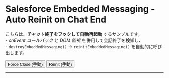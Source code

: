<!DOCTYPE html>
<html lang="ja">
<head>
  <meta charset="UTF-8" />
  <title>Salesforce Embedded Messaging - Auto Reinit on Chat End</title>
</head>
<body>
  <h1>Salesforce Embedded Messaging - Auto Reinit on Chat End</h1>
  <p>
    こちらは、<strong>チャット終了をフックして自動再起動</strong> するサンプルです。<br>
    - <em>onEvent コールバック</em> と <em>DOM 監視</em> を併用して会話終了を検知し、<br>
    - <code>destroyEmbeddedMessaging()</code> → <code>reinitEmbeddedMessaging()</code> を自動的に呼び出します。
  </p>

  <!-- 手動ボタン (デバッグ用) -->
  <button onclick="destroyEmbeddedMessaging()">Force Close (手動)</button>
  <button onclick="reinitEmbeddedMessaging()">Reinit (手動)</button>

  <hr/>

  <script>
    /********************************************************************
     * A. 初期化関数: Salesforce の Embedded Messaging を初期化
     *    - onEvent(ConversationEnded) コールバック設定
     *    - DOM 監視 (フォールバック) 開始
     ********************************************************************/
    function initEmbeddedMessaging() {
      console.log('[initEmbeddedMessaging] START');
      try {
        // 1) onEvent コールバック設定
        if (window.embeddedservice_bootstrap && embeddedservice_bootstrap.settings) {
          const originalOnEvent = embeddedservice_bootstrap.settings.onEvent;
          embeddedservice_bootstrap.settings.onEvent = function(eventData) {
            if (originalOnEvent) {
              originalOnEvent(eventData);
            }
            console.log('[initEmbeddedMessaging] onEvent:', eventData);

            // もし "ConversationEnded" イベント名で終了を通知してくれるなら、ここで検知
            if (eventData && eventData.type === 'ConversationEnded') {
              console.warn('[initEmbeddedMessaging] Detected ConversationEnded event. Auto reinit...');
              autoReinitAfterChatEnd();
            }
          };
        }

        // 2) 言語設定 (例: 'ja')
        embeddedservice_bootstrap.settings.language = 'ja';

        // 3) init (Org ID / Deploy ID / Embedded Service URL を書き換えてください)
        embeddedservice_bootstrap.init(
          '00DIS000002CjVn', // Org ID (例)
          'MIAW4',           // Deployment ID (例)
          'https://daihachi20240927.my.site.com/ESWMIAW41737545576136',
          {
            scrt2URL: 'https://daihachi20240927.my.salesforce-scrt.com'
          }
        );

        console.log('[initEmbeddedMessaging] SUCCESS: Chat initialized.');
      } catch (err) {
        console.error('[initEmbeddedMessaging] ERROR:', err);
      }

      console.log('[initEmbeddedMessaging] END');

      // 4) フォールバック用の DOM 監視開始 (onEvent が働かない場合用)
      startDomObserverForChatEnd();
    }

    /********************************************************************
     * B. フォールバック: DOM 監視
     *    - 「会話が終了しました」などのテキストやUIが出現したら自動再起動
     *    - 実際の文言やクラス名は環境によって異なるので調整してください
     ********************************************************************/
    function startDomObserverForChatEnd() {
      console.log('[startDomObserverForChatEnd] START');
      const targetNode = document.body;

      const observer = new MutationObserver((mutationsList) => {
        for (const mutation of mutationsList) {
          if (mutation.addedNodes) {
            mutation.addedNodes.forEach((node) => {
              if (node.nodeType === Node.ELEMENT_NODE) {
                // 例: innerText に「会話が終了しました」が含まれていれば終了と判断
                if (node.innerText && node.innerText.includes('会話が終了しました')) {
                  console.warn('[startDomObserverForChatEnd] Detected "会話が終了しました" text. Auto reinit...');
                  autoReinitAfterChatEnd();
                }
              }
            });
          }
        }
      });

      observer.observe(targetNode, { childList: true, subtree: true });
    }

    /********************************************************************
     * C. 会話終了を検知した際の処理 (destroy → reinit)
     *    - 連続で呼ばれないようフラグ制御 (一度実行したら再度実行しない)
     ********************************************************************/
    let isAlreadyReinitializing = false;

    function autoReinitAfterChatEnd() {
      if (isAlreadyReinitializing) {
        console.log('[autoReinitAfterChatEnd] Already in progress. Skip.');
        return;
      }
      isAlreadyReinitializing = true;

      console.log('[autoReinitAfterChatEnd] Attempting to auto reinit...');
      destroyEmbeddedMessaging(); // まず強制クローズ

      // 1秒後に再初期化
      setTimeout(() => {
        reinitEmbeddedMessaging();
      }, 1000);
    }

    /********************************************************************
     * D. destroy: 強制クローズ (iframe, script, localStorage など削除)
     ********************************************************************/
    function destroyEmbeddedMessaging(verbose = true) {
      if (verbose) console.log('[destroyEmbeddedMessaging] START');

      // removeIframe() があれば使う
      if (
        window.embeddedservice_bootstrap &&
        window.embeddedservice_bootstrap.core &&
        typeof window.embeddedservice_bootstrap.core.removeIframe === 'function'
      ) {
        if (verbose) console.log('[destroyEmbeddedMessaging] Calling removeIframe()...');
        try {
          window.embeddedservice_bootstrap.core.removeIframe();
        } catch (err) {
          console.warn('[destroyEmbeddedMessaging] removeIframe error:', err);
        }
      }

      // script タグ削除
      const script = document.querySelector("script[src*='bootstrap.min.js']");
      if (script) {
        if (verbose) console.log('[destroyEmbeddedMessaging] Removing script tag:', script.outerHTML);
        script.remove();
      }

      // 複数 iframe 削除 (siteContextFrame, embeddedMessagingFrame, filePreviewFrame 等)
      const iframeSelector = [
        "iframe[data-embeddedmessaging]",
        "iframe[id*='embeddedMessaging']",
        "iframe[class*='embeddedMessaging']"
      ].join(',');

      const chatIframes = document.querySelectorAll(iframeSelector);
      chatIframes.forEach((iframe) => {
        if (verbose) console.log('[destroyEmbeddedMessaging] Deleting iframe:', iframe.outerHTML);
        iframe.remove();
      });

      // localStorage 削除
      try {
        localStorage.removeItem('embeddedMessaging:conversationData');
        localStorage.removeItem('embeddedMessaging:isLoggedIn');
        localStorage.removeItem('embeddedMessaging:settings');
      } catch (e) {
        console.warn('[destroyEmbeddedMessaging] Error clearing localStorage:', e);
      }

      // window.embeddedservice_bootstrap 削除
      if (window.embeddedservice_bootstrap) {
        delete window.embeddedservice_bootstrap;
      }

      // iframe残数をログ表示
      if (verbose) {
        const remainingIframes = document.querySelectorAll('iframe');
        console.log(`[destroyEmbeddedMessaging] Iframes left in DOM: ${remainingIframes.length}`);
        remainingIframes.forEach((frame, idx) => {
          console.log(`- Iframe #${idx}:`, frame, 'outerHTML=', frame.outerHTML);
        });
      }

      if (verbose) console.log('[destroyEmbeddedMessaging] END');
    }

    /********************************************************************
     * E. Reinit: スクリプトを再読み込み → initEmbeddedMessaging()
     ********************************************************************/
    function reinitEmbeddedMessaging() {
      console.log('[reinitEmbeddedMessaging] START');
      // script タグ再挿入
      setTimeout(() => {
        console.log('[reinitEmbeddedMessaging] Adding new script tag...');
        const scriptTag = document.createElement('script');
        scriptTag.type = 'text/javascript';
        // ここは各自の URL に書き換えてください
        scriptTag.src = 'https://daihachi20240927.my.site.com/ESWMIAW41737545576136/assets/js/bootstrap.min.js';
        scriptTag.onload = function() {
          console.log('[reinitEmbeddedMessaging] Script loaded. Calling initEmbeddedMessaging()...');
          if (window.embeddedservice_bootstrap) {
            initEmbeddedMessaging();
          } else {
            console.warn('[reinitEmbeddedMessaging] embeddedservice_bootstrap not defined after script load.');
          }
        };
        document.body.appendChild(scriptTag);
      }, 500);

      console.log('[reinitEmbeddedMessaging] END (will load script in 500ms)');
    }
  </script>

  <!-- 初回ロード時に initEmbeddedMessaging() を呼ぶスクリプト -->
  <script
    type="text/javascript"
    src="https://daihachi20240927.my.site.com/ESWMIAW41737545576136/assets/js/bootstrap.min.js"
    onload="initEmbeddedMessaging()"
  ></script>
</body>
</html>

